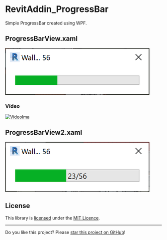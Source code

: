 # RevitAddin_ProgressBar

Simple ProgressBar created using WPF.

## ProgressBarView.xaml
 ![ProgressBar](./assets/ProgressBar.png)

### Vídeo

[![VideoIma]][Video]

 ## ProgressBarView2.xaml
 ![ProgressBar2](./assets/ProgressBar2.png)

## License

This library is [licensed](LICENSE) under the [MIT Licence](https://en.wikipedia.org/wiki/MIT_License).

---

Do you like this project? Please [star this project on GitHub](https://github.com/ricaun/RevitAddin_ProgressBar/stargazers)!

[Video]: https://youtu.be/0GL90GI59VA
[VideoIma]: https://img.youtube.com/vi/0GL90GI59VA/hqdefault.jpg